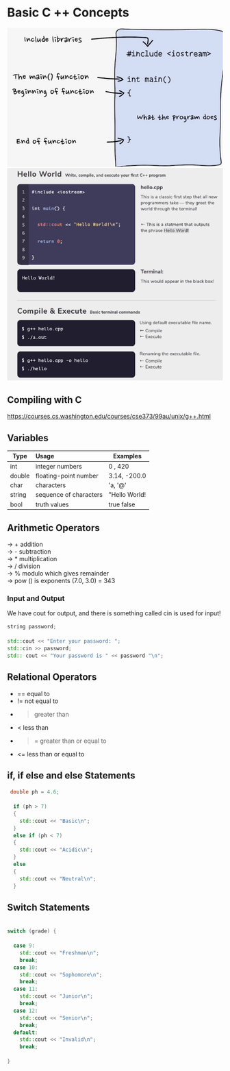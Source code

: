 # **Basic C ++ Concepts**
![Screenshot](./Pictures/cpp-basic.jpeg)
![Screenshot](./Pictures/execute-cpp.png)
## Compiling with C
https://courses.cs.washington.edu/courses/cse373/99au/unix/g++.html

## Variables

| Type   | Usage                  | Examples     |
|--------|:-----------------------|--------------|
|int     | integer numbers        | 0 , 420      |
|double  | floating-point number  | 3.14, -200.0 |
|char    | characters             |'a, '@'       |
|string  | sequence of characters | "Hello World!|
|bool    | truth values           | true false   |

## Arithmetic Operators 

&rarr; + addition<br>
&rarr; - subtraction<br>
&rarr; * multiplication<br>
&rarr; / division<br>
&rarr; % modulo which gives remainder<br>
&rarr; pow () is exponents (7.0, 3.0) = 343<br>

### Input and Output
We have cout for output, and there is something called cin is used for input!
```cpp
string password;

std::cout << "Enter your password: ";
std::cin >> password;
std:: cout << "Your password is " << password "\n";
```

## Relational Operators
+ == equal to
+ != not equal to
+ > greater than
+ < less than
+ >= greater than or equal to
+ <= less than or equal to

## if, if else and else Statements

```cpp
 double ph = 4.6;  
  
  if (ph > 7)
  {
    std::cout << "Basic\n";
  }
  else if (ph < 7)
  {
    std::cout << "Acidic\n";
  }
  else 
  {
    std::cout << "Neutral\n";
  }
```

## Switch Statements

```cpp

switch (grade) {

  case 9:
    std::cout << "Freshman\n";
    break;
  case 10:
    std::cout << "Sophomore\n";
    break;
  case 11:
    std::cout << "Junior\n";
    break;
  case 12:
    std::cout << "Senior\n";
    break;
  default:
    std::cout << "Invalid\n";
    break;

}
```